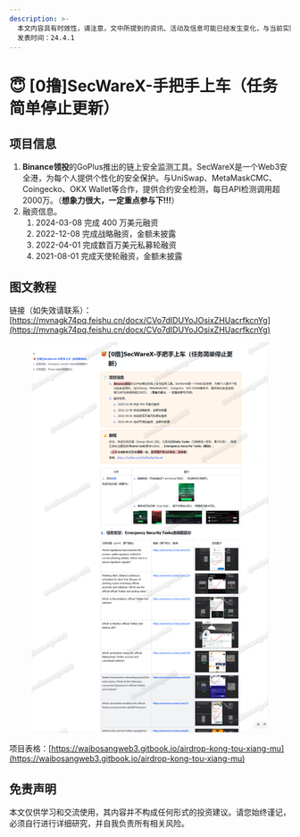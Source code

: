 ```yaml
---
description: >-
  本文内容具有时效性，请注意，文中所提到的资讯、活动及信息可能已经发生变化，与当前实际情况有所不同。我们建议您在做出任何决策之前，始终进行自主研究和验证。
  发表时间：24.4.1
---
```


# 😇 \[0撸]SecWareX-手把手上车（任务简单停止更新）

## **项目信息**

1. **Binance领投**的GoPlus推出的链上安全监测工具。SecWareX是一个Web3安全港，为每个人提供个性化的安全保护。与UniSwap、MetaMaskCMC、Coingecko、OKX Wallet等合作，提供合约安全检测，每日API检测调用超2000万。（**想象力很大，一定重点参与下!!!**）
2. 融资信息。
   1. 2024-03-08 完成 400 万美元融资
   2. 2022-12-08 完成战略融资，金额未披露
   3. 2022-04-01 完成数百万美元私募轮融资
   4. 2021-08-01 完成天使轮融资，金额未披露

## 图文教程

链接（如失效请联系）：[https://mvnagk74pq.feishu.cn/docx/CVo7dIDUYoJOsixZHUacrfkcnYg](https://mvnagk74pq.feishu.cn/docx/CVo7dIDUYoJOsixZHUacrfkcnYg)

<figure><img src="../.gitbook/assets/image (3) (1).png" alt=""><figcaption></figcaption></figure>

项目表格：[https://waibosangweb3.gitbook.io/airdrop-kong-tou-xiang-mu](https://waibosangweb3.gitbook.io/airdrop-kong-tou-xiang-mu)

## 免责声明 <a href="#mian-ze-sheng-ming" id="mian-ze-sheng-ming"></a>

本文仅供学习和交流使用，其内容并不构成任何形式的投资建议。请您始终谨记，必须自行进行详细研究，并自我负责所有相关风险。
